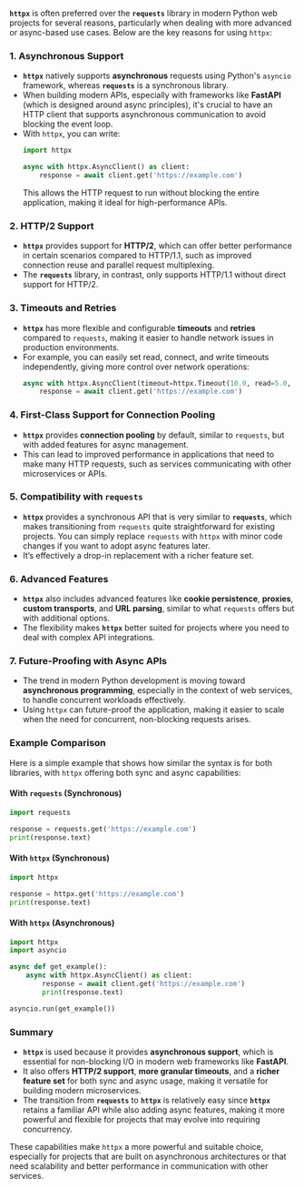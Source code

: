 **`httpx`** is often preferred over the **`requests`** library in modern Python web projects for several reasons, particularly when dealing with more advanced or async-based use cases. Below are the key reasons for using `httpx`:

### 1. **Asynchronous Support**
- **`httpx`** natively supports **asynchronous** requests using Python's `asyncio` framework, whereas **`requests`** is a synchronous library.
- When building modern APIs, especially with frameworks like **FastAPI** (which is designed around async principles), it's crucial to have an HTTP client that supports asynchronous communication to avoid blocking the event loop.
- With `httpx`, you can write:
  ```python
  import httpx

  async with httpx.AsyncClient() as client:
      response = await client.get('https://example.com')
  ```
  This allows the HTTP request to run without blocking the entire application, making it ideal for high-performance APIs.

### 2. **HTTP/2 Support**
- **`httpx`** provides support for **HTTP/2**, which can offer better performance in certain scenarios compared to HTTP/1.1, such as improved connection reuse and parallel request multiplexing.
- The **`requests`** library, in contrast, only supports HTTP/1.1 without direct support for HTTP/2.

### 3. **Timeouts and Retries**
- **`httpx`** has more flexible and configurable **timeouts** and **retries** compared to `requests`, making it easier to handle network issues in production environments.
- For example, you can easily set read, connect, and write timeouts independently, giving more control over network operations:
  ```python
  async with httpx.AsyncClient(timeout=httpx.Timeout(10.0, read=5.0, connect=2.0)) as client:
      response = await client.get('https://example.com')
  ```

### 4. **First-Class Support for Connection Pooling**
- **`httpx`** provides **connection pooling** by default, similar to `requests`, but with added features for async management.
- This can lead to improved performance in applications that need to make many HTTP requests, such as services communicating with other microservices or APIs.

### 5. **Compatibility with `requests`**
- **`httpx`** provides a synchronous API that is very similar to **`requests`**, which makes transitioning from `requests` quite straightforward for existing projects. You can simply replace `requests` with `httpx` with minor code changes if you want to adopt async features later.
- It’s effectively a drop-in replacement with a richer feature set.

### 6. **Advanced Features**
- **`httpx`** also includes advanced features like **cookie persistence**, **proxies**, **custom transports**, and **URL parsing**, similar to what `requests` offers but with additional options.
- The flexibility makes **`httpx`** better suited for projects where you need to deal with complex API integrations.

### 7. **Future-Proofing with Async APIs**
- The trend in modern Python development is moving toward **asynchronous programming**, especially in the context of web services, to handle concurrent workloads effectively.
- Using `httpx` can future-proof the application, making it easier to scale when the need for concurrent, non-blocking requests arises.

### Example Comparison

Here is a simple example that shows how similar the syntax is for both libraries, with `httpx` offering both sync and async capabilities:

#### With `requests` (Synchronous)
```python
import requests

response = requests.get('https://example.com')
print(response.text)
```

#### With `httpx` (Synchronous)
```python
import httpx

response = httpx.get('https://example.com')
print(response.text)
```

#### With `httpx` (Asynchronous)
```python
import httpx
import asyncio

async def get_example():
    async with httpx.AsyncClient() as client:
        response = await client.get('https://example.com')
        print(response.text)

asyncio.run(get_example())
```

### Summary
- **`httpx`** is used because it provides **asynchronous support**, which is essential for non-blocking I/O in modern web frameworks like **FastAPI**.
- It also offers **HTTP/2 support**, **more granular timeouts**, and a **richer feature set** for both sync and async usage, making it versatile for building modern microservices.
- The transition from **`requests`** to **`httpx`** is relatively easy since **`httpx`** retains a familiar API while also adding async features, making it more powerful and flexible for projects that may evolve into requiring concurrency.

These capabilities make `httpx` a more powerful and suitable choice, especially for projects that are built on asynchronous architectures or that need scalability and better performance in communication with other services.